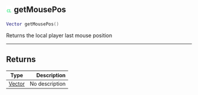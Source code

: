 ## ![client](.gitbook/assets/client.png) getMousePos

```lua
Vector getMousePos()
```

Returns the local player last mouse position

------
## Returns

| Type   | Description |
| ------ | ----------: |
| [Vector](./readme/Vector/README.md) | No description |

